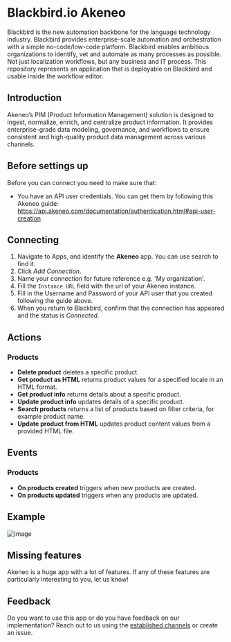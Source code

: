 

# Blackbird.io Akeneo

Blackbird is the new automation backbone for the language technology industry. Blackbird provides enterprise-scale automation and orchestration with a simple no-code/low-code platform. Blackbird enables ambitious organizations to identify, vet and automate as many processes as possible. Not just localization workflows, but any business and IT process. This repository represents an application that is deployable on Blackbird and usable inside the workflow editor.

## Introduction

<!-- begin docs -->

Akeneo’s PIM (Product Information Management) solution is designed to ingest, normalize, enrich, and centralize product information. It provides enterprise-grade data modeling, governance, and workflows to ensure consistent and high-quality product data management across various channels.

## Before settings up

Before you can connect you need to make sure that:

- You have an API user credentials. You can get them by following this Akeneo guide: https://api.akeneo.com/documentation/authentication.html#api-user-creation

## Connecting

1.  Navigate to Apps, and identify the **Akeneo** app. You can use search to find it.
2.  Click _Add Connection_.
3.  Name your connection for future reference e.g. 'My organization'.
4.  Fill the `Instance URL` field with the url of your Akeneo instance.
5.  Fill in the Username and Password of your API user that you created following the guide above.
6.  When you return to Blackbird, confirm that the connection has appeared and the status is _Connected_.

## Actions

### Products

-   **Delete product** deletes a specific product.
-   **Get product as HTML** returns product values for a specified locale in an HTML format.
-   **Get product info** returns details about a specific product.
-   **Update product info** updates details of a specific product.
-   **Search products** returns a list of products based on filter criteria, for example product name.
-   **Update product from HTML** updates product content values from a provided HTML file.

## Events

### Products

-   **On products created** triggers when new products are created.
-   **On products updated** triggers when any products are updated.

## Example

![image](https://github.com/user-attachments/assets/9eb04458-1d84-4b6f-9450-97b59b60c729)

## Missing features

Akeneo is a huge app with a lot of features. If any of these features are particularly interesting to you, let us know!

## Feedback

Do you want to use this app or do you have feedback on our implementation? Reach out to us using the [established channels](https://www.blackbird.io/) or create an issue.

<!-- end docs -->
